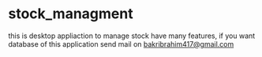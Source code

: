 # stock_managment
this is desktop appliaction to manage stock have many features,
if you want database of this application send mail on bakribrahim417@gmail.com
